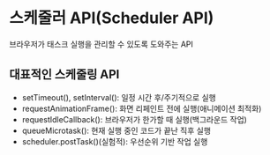 # 스케줄러 API(Scheduler API)

브라우저가 태스크 실행을 관리할 수 있도록 도와주는 API

## 대표적인 스케줄링 API

- setTimeout(), setInterval(): 일정 시간 후/주기적으로 실행
- requestAnimationFrame(): 화면 리페인트 전에 실행(애니메이션 최적화)
- requestIdleCallback(): 브라우저가 한가할 때 실행(백그라운드 작업)
- queueMicrotask(): 현재 실행 중인 코드가 끝난 직후 실행
- scheduler.postTask()(실험적): 우선순위 기반 작업 실행
